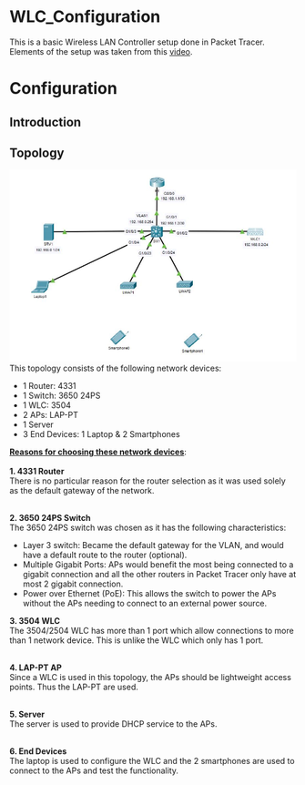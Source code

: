 # WLC_Configuration
This is a basic Wireless LAN Controller setup done in Packet Tracer. Elements of the setup was taken from this [video](https://www.youtube.com/watch?v=0dfm9ws9DXI).

# Configuration
## Introduction

## Topology
![Network Topolgy](Topology.JPG)
This topology consists of the following network devices:
- 1 Router: 4331
- 1 Switch: 3650 24PS
- 1 WLC: 3504
- 2 APs: LAP-PT
- 1 Server
- 3 End Devices: 1 Laptop & 2 Smartphones

<b><u>Reasons for choosing these network devices</b></u>:<br><br>
<b>1. 4331 Router</b><br>
There is no particular reason for the router selection as it was used solely as the default gateway of the network.<br><br>

<b>2. 3650 24PS Switch</b><br>
The 3650 24PS switch was chosen as it has the following characteristics:
- Layer 3 switch: Became the default gateway for the VLAN, and would have a default route to the router (optional).
- Multiple Gigabit Ports: APs would benefit the most being connected to a gigabit connection and all the other routers in Packet Tracer only have at most 2 gigabit connection.
- Power over Ethernet (PoE): This allows the switch to power the APs without the APs needing to connect to an external power source.<br>

<b>3. 3504 WLC</b><br>
The 3504/2504 WLC has more than 1 port which allow connections to more than 1 network device. This is unlike the WLC which only has 1 port.<br><br>

<b>4. LAP-PT AP</b><br>
Since a WLC is used in this topology, the APs should be lightweight access points. Thus the LAP-PT are used.<br><br>

<b>5. Server</b><br>
The server is used to provide DHCP service to the APs.<br><br>

<b>6. End Devices</b><br>
The laptop is used to configure the WLC and the 2 smartphones are used to connect to the APs and test the functionality.<br><br>


